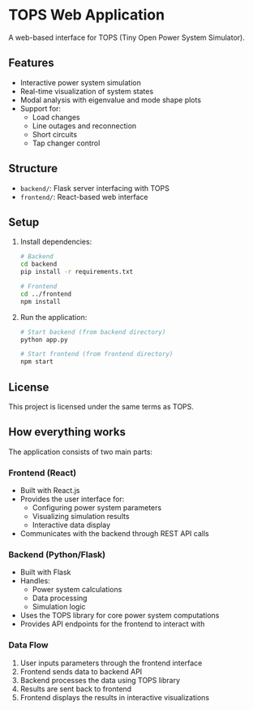 # TOPS Web Application

A web-based interface for TOPS (Tiny Open Power System Simulator).

## Features

- Interactive power system simulation
- Real-time visualization of system states
- Modal analysis with eigenvalue and mode shape plots
- Support for:
  - Load changes
  - Line outages and reconnection
  - Short circuits
  - Tap changer control

## Structure

- `backend/`: Flask server interfacing with TOPS
- `frontend/`: React-based web interface

## Setup

1. Install dependencies:
   ```bash
   # Backend
   cd backend
   pip install -r requirements.txt

   # Frontend
   cd ../frontend
   npm install
   ```

2. Run the application:
   ```bash
   # Start backend (from backend directory)
   python app.py

   # Start frontend (from frontend directory)
   npm start
   ```

## License

This project is licensed under the same terms as TOPS. 

## How everything works

The application consists of two main parts:

### Frontend (React)
- Built with React.js
- Provides the user interface for:
  - Configuring power system parameters
  - Visualizing simulation results
  - Interactive data display
- Communicates with the backend through REST API calls

### Backend (Python/Flask)
- Built with Flask
- Handles:
  - Power system calculations
  - Data processing
  - Simulation logic
- Uses the TOPS library for core power system computations
- Provides API endpoints for the frontend to interact with

### Data Flow
1. User inputs parameters through the frontend interface
2. Frontend sends data to backend API
3. Backend processes the data using TOPS library
4. Results are sent back to frontend
5. Frontend displays the results in interactive visualizations
